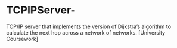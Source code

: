 # TCPIPServer-
TCP/IP server that implements the version of Dijkstra’s algorithm to calculate the next hop across a network of networks. [University Coursework]
